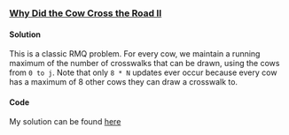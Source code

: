 ### [Why Did the Cow Cross the Road II](http://usaco.org/index.php?page=viewproblem2&cpid=721)

#### Solution
This is a classic RMQ problem. For every cow, we maintain a running maximum of the number of crosswalks that can be drawn, using the cows from `0 to j`. Note that only `8 * N` updates ever occur because every cow has a maximum of 8 other cows they can draw a crosswalk to.
#### Code

My solution can be found [here](https://github.com/chen-robert/writeups/blob/master/usaco/2015/code/maxflow.java)